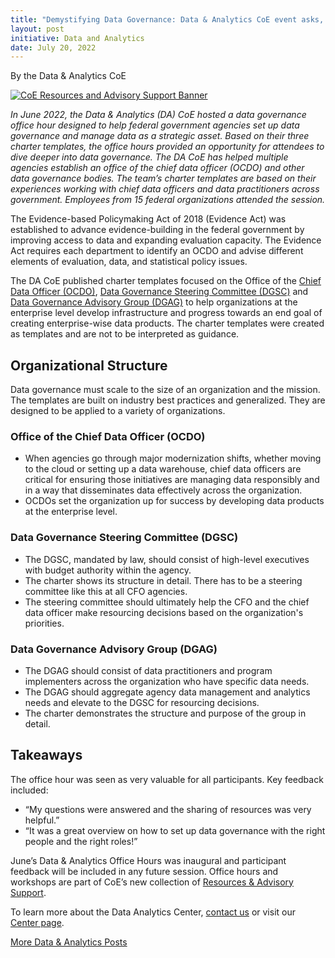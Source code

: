 ```yaml
---
title: "Demystifying Data Governance: Data & Analytics CoE event asks, ‘How do you manage your data?’"
layout: post
initiative: Data and Analytics
date: July 20, 2022
---
```

By the Data & Analytics CoE 

<a href="{{site.baseurl}}/images/ResourcesAdvisorySupportBanner.png" target="_blank" rel="noopener noreferrer">
<img src="{{site.baseurl}}/images/ResourcesAdvisorySupportBanner.png" alt="CoE Resources and Advisory Support Banner"></a>

*In June 2022, the Data & Analytics (DA) CoE hosted a data governance office hour designed to help federal government agencies set up data governance and manage data as a strategic asset. Based on their three charter templates, the office hours provided an opportunity for attendees to dive deeper into data governance. The DA CoE has helped multiple agencies establish an office of the chief data officer (OCDO) and other data governance bodies. The team’s charter templates are based on their experiences working with chief data officers and data practitioners across government. Employees from 15 federal organizations attended the session.*
 
The Evidence-based Policymaking Act of 2018 (Evidence Act) was established to advance evidence-building in the federal government by improving access to data and expanding evaluation capacity. The Evidence Act requires each department to identify an OCDO and advise different elements of evaluation, data, and statistical policy issues. 

The DA CoE published charter templates focused on the Office of the [Chief Data Officer (OCDO)](https://coe.gsa.gov/docs/DA-CoE-Office-of-the-Chief-Data-Officer-(OCDO)-Charter-Template.docx), [Data Governance Steering Committee (DGSC)](https://coe.gsa.gov/docs/DA-CoE-Data-Governance-Steering-Committee-(DGSC)-Charter-Template.docx) and [Data Governance Advisory Group (DGAG)](https://coe.gsa.gov/docs/DA-CoE-Data-Governance-Advisory-Group-(DGAG)-Charter-Template.docx) to help organizations at the enterprise level develop infrastructure and progress towards an end goal of creating enterprise-wise data products. The charter templates were created as templates and are not to be interpreted as guidance.

## Organizational Structure
Data governance must scale to the size of an organization and the mission. The templates are built on industry best practices and generalized. They are designed to be applied to a variety of organizations.  


### Office of the Chief Data Officer (OCDO)
* When agencies go through major modernization shifts, whether moving to the cloud or setting up a data warehouse, chief data officers are critical for ensuring those initiatives are managing data responsibly and in a way that disseminates data effectively across the organization. 
* OCDOs set the organization up for success by developing data products at the enterprise level. 

### Data Governance Steering Committee (DGSC) 
* The DGSC, mandated by law, should consist of high-level executives with budget authority within the agency. 
* The charter shows its structure in detail. There has to be a steering committee like this at all CFO agencies. 
* The steering committee should ultimately help the CFO and the chief data officer make resourcing decisions based on the organization's priorities. 

### Data Governance Advisory Group (DGAG)
* The DGAG should consist of data practitioners and program implementers across the organization who have specific data needs.
* The DGAG should aggregate agency data management and analytics needs and elevate to the DGSC for resourcing decisions.
* The charter demonstrates the structure and purpose of the group in detail.

## Takeaways
The office hour was seen as very valuable for all participants. Key feedback included: 
* “My questions were answered and the sharing of resources was very helpful.”
* “It was a great overview on how to set up data governance with the right people and the right roles!”

June’s Data & Analytics Office Hours was inaugural and participant feedback will be included in any future session. Office hours and workshops are part of CoE’s new collection of [Resources & Advisory Support](https://coe.gsa.gov/2022/05/20/coe-update-4.html). 

To learn more about the Data Analytics Center, <a href="https://coe.gsa.gov/connect/contact-us.html">contact us</a> or visit our [Center page](https://coe.gsa.gov/coe/data-analytics.html).
                                                                                                                               
<a href="{{site.baseurl}}/coe/data-analytics.html#coe-updates" class="usa-button">More Data & Analytics Posts</a>
